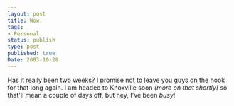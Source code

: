 ```yaml
---
layout: post
title: Wow.
tags:
- Personal
status: publish
type: post
published: true
Date: 2003-10-28
---
```

Has it really been two weeks?  I promise not to leave you guys on the hook for that long again.  I am headed to Knoxville soon _(more on that shortly)_ so that'll mean a couple of days off, but hey, I've been *busy*!
